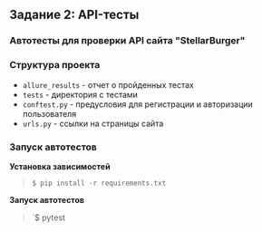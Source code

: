 ## Задание 2: API-тесты

### Автотесты для проверки API сайта "StellarBurger"

### Структура проекта

- `allure_results` - отчет о пройденных тестах
- `tests` - директория с тестами
- `conftest.py` - предусловия для регистрации и авторизации пользователя
- `urls.py` - ссылки на страницы сайта

### Запуск автотестов

**Установка зависимостей**

> `$ pip install -r requirements.txt`

**Запуск автотестов**

>  `$ pytest 

 
